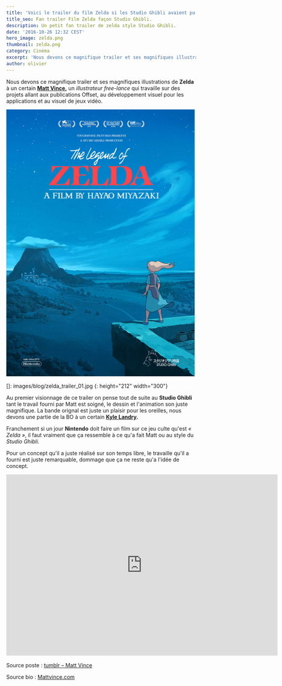 ```yaml
---
title: 'Voici le trailer du film Zelda si les Studio Ghibli avaient pu le réaliser !!'
title_seo: Fan trailer Film Zelda façon Studio Ghibli.
description: Un petit fan trailer de zelda style Studio Ghibli.
date: '2016-10-26 12:32 CEST'
hero_image: zelda.png
thumbnail: zelda.png
category: Cinéma
excerpt: 'Nous devons ce magnifique trailer et ses magnifiques illustrations de Zelda à un certain Matt Vince, un illustrateur free-lance qui travaille sur des projets allant aux publications Offset, au développement visuel pour les applications et au visuel  de jeux vidéo.'
author: olivier
---
```


Nous devons ce magnifique trailer et ses magnifiques illustrations de **Zelda** à un certain **[Matt Vince](http://www.mattvince.com/info/),** un _illustrateur free-lance_ qui travaille sur des projets allant aux publications Offset, au développement visuel pour les applications et au visuel de jeux vidéo.

![](images/blog/zelda_trailer_01.jpg)

[]: images/blog/zelda_trailer_01.jpg {: height="212" width="300"}

Au premier visionnage de ce trailer on pense tout de suite au **Studio Ghibli** tant le travail fourni par Matt est soigné, le dessin et l'animation son juste magnifique. La bande orignal est juste un plaisir pour les oreilles, nous devons une partie de la BO à un certain **[Kyle Landry](https://youtu.be/oTmp4sukhKs?list=PLmhXyO5tP36bKSYFcieocx7_tmB82DPCw&t=163).**

Franchement si un jour **Nintendo** doit faire un film sur ce jeu culte qu'est _« Zelda »_, il faut vraiment que ça ressemble à ce qu'a fait Matt ou au style du _Studio Ghibli._

Pour un concept qu'il a juste réalisé sur son temps libre, le travaille qu'il a fourni est juste remarquable, dommage que ça ne reste qu'a l'idée de concept.

<iframe src="https://www.youtube.com/embed/Wxav9Jj7R68" allowfullscreen="allowfullscreen" width="720" height="480" frameborder="0">
</iframe>

Source poste : [tumblr – Matt Vince](http://matt--vince.tumblr.com/post/133757186344/studio-ghibli-x-legend-of-zelda-poster-concepts-i)

Source bio : [Mattvince.com](http://www.mattvince.com/info/)
